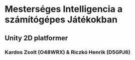 # Mesterséges Intelligencia a számítógépes Játékokban
## Unity 2D platformer
### Kardos Zsolt (O48WRX) & Riczkó Henrik (D5GPJ6)
